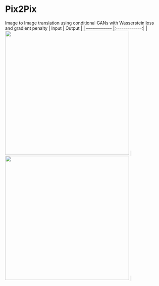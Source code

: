 # Pix2Pix
Image to Image translation using conditional GANs with Wasserstein loss and gradient penalty
| Input         | Output        |
| ------------- |:-------------:|
| <img src="https://user-images.githubusercontent.com/75773763/190089359-94029a6f-7abc-40b8-b264-5d07778a7d13.png" width="400" height="400"/>      | <img src="https://user-images.githubusercontent.com/75773763/190089411-f58b9a82-bd0d-434a-952b-b846ec6d9a0d.jpg" width="400" height="400"/> |

